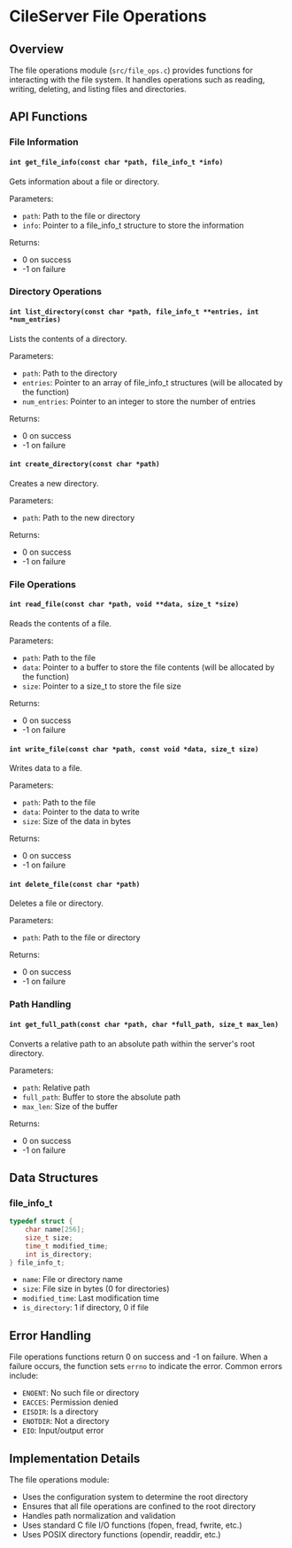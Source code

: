 # CileServer File Operations

## Overview

The file operations module (`src/file_ops.c`) provides functions for interacting with the file system. It handles operations such as reading, writing, deleting, and listing files and directories.

## API Functions

### File Information

#### `int get_file_info(const char *path, file_info_t *info)`

Gets information about a file or directory.

Parameters:
- `path`: Path to the file or directory
- `info`: Pointer to a file_info_t structure to store the information

Returns:
- 0 on success
- -1 on failure

### Directory Operations

#### `int list_directory(const char *path, file_info_t **entries, int *num_entries)`

Lists the contents of a directory.

Parameters:
- `path`: Path to the directory
- `entries`: Pointer to an array of file_info_t structures (will be allocated by the function)
- `num_entries`: Pointer to an integer to store the number of entries

Returns:
- 0 on success
- -1 on failure

#### `int create_directory(const char *path)`

Creates a new directory.

Parameters:
- `path`: Path to the new directory

Returns:
- 0 on success
- -1 on failure

### File Operations

#### `int read_file(const char *path, void **data, size_t *size)`

Reads the contents of a file.

Parameters:
- `path`: Path to the file
- `data`: Pointer to a buffer to store the file contents (will be allocated by the function)
- `size`: Pointer to a size_t to store the file size

Returns:
- 0 on success
- -1 on failure

#### `int write_file(const char *path, const void *data, size_t size)`

Writes data to a file.

Parameters:
- `path`: Path to the file
- `data`: Pointer to the data to write
- `size`: Size of the data in bytes

Returns:
- 0 on success
- -1 on failure

#### `int delete_file(const char *path)`

Deletes a file or directory.

Parameters:
- `path`: Path to the file or directory

Returns:
- 0 on success
- -1 on failure

### Path Handling

#### `int get_full_path(const char *path, char *full_path, size_t max_len)`

Converts a relative path to an absolute path within the server's root directory.

Parameters:
- `path`: Relative path
- `full_path`: Buffer to store the absolute path
- `max_len`: Size of the buffer

Returns:
- 0 on success
- -1 on failure

## Data Structures

### file_info_t

```c
typedef struct {
    char name[256];
    size_t size;
    time_t modified_time;
    int is_directory;
} file_info_t;
```

- `name`: File or directory name
- `size`: File size in bytes (0 for directories)
- `modified_time`: Last modification time
- `is_directory`: 1 if directory, 0 if file

## Error Handling

File operations functions return 0 on success and -1 on failure. When a failure occurs, the function sets `errno` to indicate the error. Common errors include:

- `ENOENT`: No such file or directory
- `EACCES`: Permission denied
- `EISDIR`: Is a directory
- `ENOTDIR`: Not a directory
- `EIO`: Input/output error

## Implementation Details

The file operations module:
- Uses the configuration system to determine the root directory
- Ensures that all file operations are confined to the root directory
- Handles path normalization and validation
- Uses standard C file I/O functions (fopen, fread, fwrite, etc.)
- Uses POSIX directory functions (opendir, readdir, etc.) 